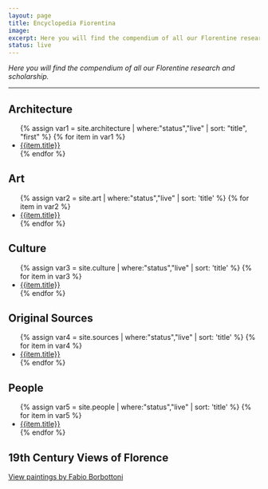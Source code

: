 ```yaml
---
layout: page
title: Encyclopedia Fiorentina
image:
excerpt: Here you will find the compendium of all our Florentine research and scholarship.
status: live
---
```


  <p><em>Here you will find the compendium of all our Florentine research and scholarship.</em></p>

***

<div class="row">
<div class="col">
  <h2><span class="icon fa-university"></span> Architecture</h2>
  <ul>
  {% assign var1 = site.architecture | where:"status","live" | sort: "title", "first" %}
  {% for item in var1 %}
    <li><a href="{{ item.url | absolute_url }}">{{item.title}}</a></li>
  {% endfor %}
  </ul>

  <h2><span class="icon fa-paint-brush"></span> Art</h2>
  <ul>
  {% assign var2 = site.art | where:"status","live" | sort: 'title' %}
  {% for item in var2 %}
    <li><a href="{{ item.url | absolute_url }}">{{item.title}}</a></li>
  {% endfor %}
  </ul>


  <h2><span class="icon fa-balance-scale"></span> Culture</h2>
  <ul>
  {% assign var3 = site.culture | where:"status","live" | sort: 'title' %}
  {% for item in var3 %}
    <li><a href="{{ item.url | absolute_url }}">{{item.title}}</a></li>
  {% endfor %}
  </ul>
</div>
<div class="col">

  <h2><span class="icon fa-file-text"></span> Original Sources</h2>
  <ul>
  {% assign var4 = site.sources | where:"status","live" | sort: 'title' %}
    {% for item in var4 %}
        <li><a href="{{ item.url | absolute_url }}">{{item.title}}</a></li>      
    {% endfor %}
  </ul>



  <h2><span class="icon fa-users"></span> People</h2>
  <ul>
  {% assign var5 = site.people | where:"status","live" | sort: 'title' %}
  {% for item in var5 %}
    <li><a href="{{ item.url | absolute_url }}">{{item.title}}</a></li>
  {% endfor %}
  </ul>

  <h2>19th Century Views of Florence</h2>
  <p><a href="{{site.url}}/19th-century-views-of-florence.html">View paintings by Fabio Borbottoni</a></p>
</div>


</div>

